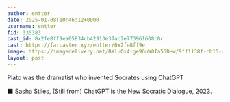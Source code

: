 ```yaml
---
author: entter
date: 2025-01-08T10:46:12+0000
username: entter
fid: 335383
cast_id: 0x2fe8ff9ea05834cb42913e37ac2e773961608c0c
cast: https://farcaster.xyz/entter/0x2fe8ff9e
image: https://imagedelivery.net/BXluQx4ige9GuW0Ia56BHw/9ff1138f-cb15-477e-f16f-08aa0aac2f00/original
layout: post
---
```


Plato was the dramatist who invented Socrates using ChatGPT

⬛️
Sasha Stiles, (Still from) ChatGPT is the New Socratic Dialogue, 2023.

<img src='https://imagedelivery.net/BXluQx4ige9GuW0Ia56BHw/9ff1138f-cb15-477e-f16f-08aa0aac2f00/original' alt='' referrerpolicy='no-referrer'/>
